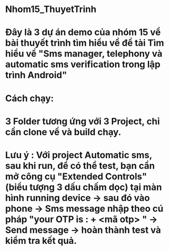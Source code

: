 # Nhom15_ThuyetTrinh

# Đây là 3 dự án demo của nhóm 15 về bài thuyết trình tìm hiểu về đề tài Tìm hiểu về "Sms manager, telephony và automatic sms verification trong lập trình Android"
# Cách chạy:
# 3 Folder tương ứng với 3 Project, chỉ cần clone về và build chạy.
# Lưu ý : Với project Automatic sms, sau khi run, để có thể test, bạn cần mở công cụ "Extended Controls" (biểu tượng 3 dấu chấm dọc) tại màn hình running device -> sau đó vào phone -> Sms message nhập theo cú pháp "your OTP is : + <mã otp> " -> Send message -> hoàn thành test và kiểm tra kết quả.
